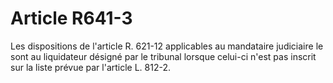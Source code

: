 # Article R641-3

Les dispositions de l'article R. 621-12 applicables au mandataire judiciaire le sont au liquidateur désigné par le tribunal lorsque celui-ci n'est pas inscrit sur la liste prévue par l'article L. 812-2.